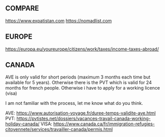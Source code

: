 
## COMPARE
https://www.expatistan.com
https://nomadlist.com

## EUROPE
https://europa.eu/youreurope/citizens/work/taxes/income-taxes-abroad/


## CANADA

AVE is only valid for short periods (maximum 3 months each time but available for 5 years).
Otherwise there is the PVT which is valid for 24 months for french people. 
Otherwise i have to apply for a working licence (visa)

I am not familiar with the process, let me know what do you think.

AVE: https://www.autorisation-voyage.fr/duree-temps-validite-ave.html
PVT: https://pvtistes.net/dossiers/vacances-travail-canada-working-holiday-canada/
VISA: https://www.canada.ca/fr/immigration-refugies-citoyennete/services/travailler-canada/permis.html

